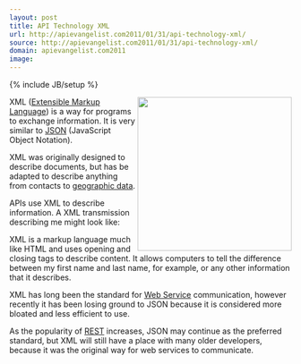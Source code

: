 ```yaml
---
layout: post
title: API Technology XML
url: http://apievangelist.com2011/01/31/api-technology-xml/
source: http://apievangelist.com2011/01/31/api-technology-xml/
domain: apievangelist.com2011
image: 
---
```

{% include JB/setup %}<p>
     <img src="http://kinlane-productions.s3.amazonaws.com/xml.png"  width="275" align="right" />XML (<a class="zem_slink" title="XML" rel="wikipedia" href="http://en.wikipedia.org/wiki/XML">Extensible Markup Language</a>) is a way for programs to exchange information. It is very similar to <a href="http://www.apievangelist.com/definition-json.php">JSON</a> (JavaScript Object Notation).
</p>
<p>
     XML was originally designed to describe documents, but has be adapted to describe anything from contacts to <a class="zem_slink" title="Geographic data" rel="wikipedia" href="http://en.wikipedia.org/wiki/Geographic_data">geographic data</a>.
</p>
<p>
     APIs use XML to describe information. A XML transmission describing me might look like:
</p>
<p>
     XML is a markup language much like HTML and uses opening and closing tags to describe content. It allows computers to tell the difference between my first name and last name, for example, or any other information that it describes.
</p>
<p>
     XML has long been the standard for <a href="http://www.apievangelist.com/">Web Service</a> communication, however recently it has been losing ground to JSON because it is considered more bloated and less efficient to use.
</p>
<p>
     As the popularity of <a href="http://www.apievangelist.com/definition-rest.php">REST</a> increases, JSON may continue as the preferred standard, but XML will still have a place with many older developers, because it was the original way for web services to communicate.
</p>
